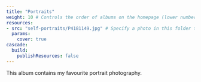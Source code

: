 ```yaml
---
title: "Portraits"
weight: 10 # Controls the order of albums on the homepage (lower number appears first)
resources:
- src: "self-portraits/P4181149.jpg" # Specify a photo in this folder to be the album cover
  params:
    cover: true
cascade:
  build:
    publishResources: false
---
```


This album contains my favourite portrait photography.
